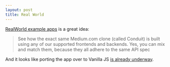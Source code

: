```yaml
---
layout: post
title: Real World
---
```


[RealWorld example apps](https://github.com/gothinkster/realworld) is
a great idea:

>  See how the exact same Medium.com clone (called Conduit) is built using any
>  of our supported frontends and backends. Yes, you can mix and match them,
>  because they all adhere to the same API spec

And it looks like porting the app over to Vanilla JS
[is already underway](https://github.com/gothinkster/realworld/issues/111).
